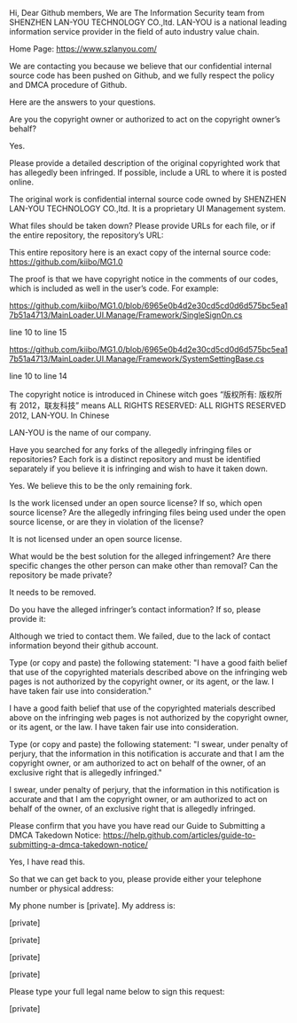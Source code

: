 Hi, Dear Github members, We are The Information Security team from SHENZHEN LAN-YOU TECHNOLOGY CO.,ltd. LAN-YOU is a national leading information service provider in the field of auto industry value chain.

Home Page: https://www.szlanyou.com/

We are contacting you because we believe that our confidential internal source code has been pushed on Github, and we fully respect the policy and DMCA procedure of Github.

Here are the answers to your questions.

Are you the copyright owner or authorized to act on the copyright owner’s behalf?

 

Yes.

 

Please provide a detailed description of the original copyrighted work that has allegedly been infringed. If possible, include a URL to where it is posted online.

 

The original work is confidential internal source code owned by SHENZHEN LAN-YOU TECHNOLOGY CO.,ltd. It is a proprietary UI Management system.

 

What files should be taken down? Please provide URLs for each file, or if the entire repository, the repository’s URL:

 

This entire repository here is an exact copy of the internal source code: https://github.com/kiibo/MG1.0

The proof is that we have copyright notice in the comments of our codes, which is included as well in the user’s code. For example:

https://github.com/kiibo/MG1.0/blob/6965e0b4d2e30cd5cd0d6d575bc5ea17b51a4713/MainLoader.UI.Manage/Framework/SingleSignOn.cs

line 10 to line 15

https://github.com/kiibo/MG1.0/blob/6965e0b4d2e30cd5cd0d6d575bc5ea17b51a4713/MainLoader.UI.Manage/Framework/SystemSettingBase.cs

line 10 to line 14

The copyright notice is introduced in Chinese witch goes “版权所有: 版权所有  2012，联友科技” means ALL RIGHTS RESERVED: ALL RIGHTS RESERVED 2012, LAN-YOU. In Chinese

LAN-YOU is the name of our company.

 

Have you searched for any forks of the allegedly infringing files or repositories? Each fork is a distinct repository and must be identified separately if you believe it is infringing and wish to have it taken down.

 

Yes. We believe this to be the only remaining fork.

 

Is the work licensed under an open source license? If so, which open source license? Are the allegedly infringing files being used under the open source license, or are they in violation of the license?

 

It is not licensed under an open source license.

 

What would be the best solution for the alleged infringement? Are there specific changes the other person can make other than removal? Can the repository be made private?

 

It needs to be removed.

 

Do you have the alleged infringer’s contact information? If so, please provide it:

 

Although we tried to contact them. We failed, due to the lack of contact information beyond their github account.

 

Type (or copy and paste) the following statement: "I have a good faith belief that use of the copyrighted materials described above on the infringing web pages is not authorized by the copyright owner, or its agent, or the law. I have taken fair use into consideration."

 

I have a good faith belief that use of the copyrighted materials described above on the infringing web pages is not authorized by the copyright owner, or its agent, or the law. I have taken fair use into consideration.

 

Type (or copy and paste) the following statement: "I swear, under penalty of perjury, that the information in this notification is accurate and that I am the copyright owner, or am authorized to act on behalf of the owner, of an exclusive right that is allegedly infringed."

 

I swear, under penalty of perjury, that the information in this notification is accurate and that I am the copyright owner, or am authorized to act on behalf of the owner, of an exclusive right that is allegedly infringed.

 

Please confirm that you have you have read our Guide to Submitting a DMCA Takedown Notice: https://help.github.com/articles/guide-to-submitting-a-dmca-takedown-notice/

 

Yes, I have read this.

 

So that we can get back to you, please provide either your telephone number or physical address:

 

My phone number is [private]. My address is:

[private]

[private]

[private]

[private]

Please type your full legal name below to sign this request:

[private]
